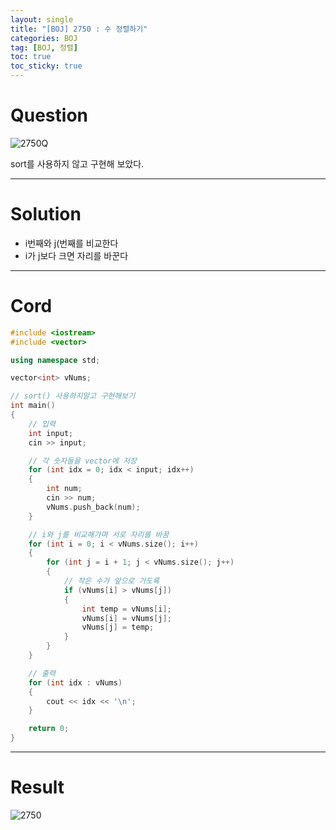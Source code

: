 ```yaml
---
layout: single
title: "[BOJ] 2750 : 수 정렬하기"
categories: BOJ
tag: [BOJ, 정렬]
toc: true
toc_sticky: true
---
```


# Question
![2750Q](https://user-images.githubusercontent.com/97664446/169033976-21f345c6-6eed-4ecc-b9a8-f149383e0102.PNG)

sort를 사용하지 않고 구현해 보았다.

***

# Solution
- i번째와 j(번째를 비교한다
- i가 j보다 크면 자리를 바꾼다

***

# Cord
```c++
#include <iostream>
#include <vector>

using namespace std;

vector<int> vNums;

// sort() 사용하지말고 구현해보기
int main()
{
	// 입력
	int input;
	cin >> input;

	// 각 숫자들을 vector에 저장
	for (int idx = 0; idx < input; idx++)
	{
		int num;
		cin >> num;
		vNums.push_back(num);
	}

	// i와 j를 비교해가며 서로 자리를 바꿈
	for (int i = 0; i < vNums.size(); i++)
	{
		for (int j = i + 1; j < vNums.size(); j++)
		{
			// 작은 수가 앞으로 가도록
			if (vNums[i] > vNums[j])
			{
				int temp = vNums[i];
				vNums[i] = vNums[j];
				vNums[j] = temp;
			}
		}
	}

	// 출력
	for (int idx : vNums)
	{
		cout << idx << '\n';
	}

	return 0;
}
```

***

# Result
![2750](https://user-images.githubusercontent.com/97664446/169033970-5c0ea92a-2219-426b-9d7b-819e0931d493.PNG)

